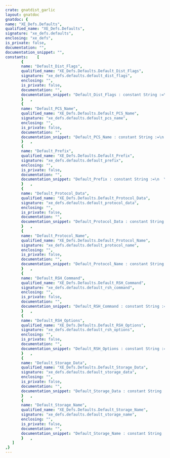 ```yaml
---
crate: gnatdist_garlic
layout: gnatdoc
gnatdoc: {
name: "XE_Defs.Defaults",
qualified_name: "XE_Defs.Defaults",
signature: "xe_defs.defaults",
enclosing: "xe_defs",
is_private: false,
documentation: "",
documentation_snippet: "",
constants:    [
       {
       name: "Default_Dist_Flags",
       qualified_name: "XE_Defs.Defaults.Default_Dist_Flags",
       signature: "xe_defs.defaults.default_dist_flags",
       enclosing: "",
       is_private: false,
       documentation: "",
       documentation_snippet: "Default_Dist_Flags : constant String :=\n  \" -O0\";",
       }   ,
       {
       name: "Default_PCS_Name",
       qualified_name: "XE_Defs.Defaults.Default_PCS_Name",
       signature: "xe_defs.defaults.default_pcs_name",
       enclosing: "",
       is_private: false,
       documentation: "",
       documentation_snippet: "Default_PCS_Name : constant String :=\n  \"garlic\";",
       }   ,
       {
       name: "Default_Prefix",
       qualified_name: "XE_Defs.Defaults.Default_Prefix",
       signature: "xe_defs.defaults.default_prefix",
       enclosing: "",
       is_private: false,
       documentation: "",
       documentation_snippet: "Default_Prefix : constant String :=\n  \"/tmp/garlic\";",
       }   ,
       {
       name: "Default_Protocol_Data",
       qualified_name: "XE_Defs.Defaults.Default_Protocol_Data",
       signature: "xe_defs.defaults.default_protocol_data",
       enclosing: "",
       is_private: false,
       documentation: "",
       documentation_snippet: "Default_Protocol_Data : constant String :=\n  \"localhost:5111\";",
       }   ,
       {
       name: "Default_Protocol_Name",
       qualified_name: "XE_Defs.Defaults.Default_Protocol_Name",
       signature: "xe_defs.defaults.default_protocol_name",
       enclosing: "",
       is_private: false,
       documentation: "",
       documentation_snippet: "Default_Protocol_Name : constant String :=\n  \"tcp\";",
       }   ,
       {
       name: "Default_RSH_Command",
       qualified_name: "XE_Defs.Defaults.Default_RSH_Command",
       signature: "xe_defs.defaults.default_rsh_command",
       enclosing: "",
       is_private: false,
       documentation: "",
       documentation_snippet: "Default_RSH_Command : constant String :=\n  \"rsh -n\";",
       }   ,
       {
       name: "Default_RSH_Options",
       qualified_name: "XE_Defs.Defaults.Default_RSH_Options",
       signature: "xe_defs.defaults.default_rsh_options",
       enclosing: "",
       is_private: false,
       documentation: "",
       documentation_snippet: "Default_RSH_Options : constant String :=\n  \"\";",
       }   ,
       {
       name: "Default_Storage_Data",
       qualified_name: "XE_Defs.Defaults.Default_Storage_Data",
       signature: "xe_defs.defaults.default_storage_data",
       enclosing: "",
       is_private: false,
       documentation: "",
       documentation_snippet: "Default_Storage_Data : constant String :=\n  \"\";",
       }   ,
       {
       name: "Default_Storage_Name",
       qualified_name: "XE_Defs.Defaults.Default_Storage_Name",
       signature: "xe_defs.defaults.default_storage_name",
       enclosing: "",
       is_private: false,
       documentation: "",
       documentation_snippet: "Default_Storage_Name : constant String :=\n  \"dfs\";",
       }   ,
   ]
,}
---
```

